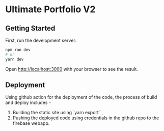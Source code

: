 # Ultimate Portfolio V2

## Getting Started

First, run the development server:

```bash
npm run dev
# or
yarn dev
```

Open [http://localhost:3000](http://localhost:3000) with your browser to see the result.


## Deployment

Using github action for the deployment of the code, the process of build and deploy includes - 
1. Building the static site using `yarn export``,
2. Pushing the deployed code using credentials in the github repo to the firebase webapp.


